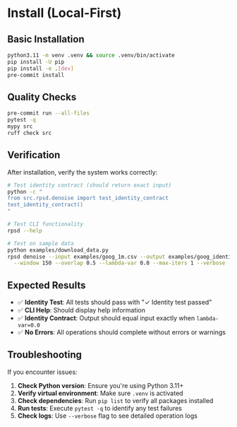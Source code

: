 # Install (Local-First)

## Basic Installation

```bash
python3.11 -m venv .venv && source .venv/bin/activate
pip install -U pip
pip install -e .[dev]
pre-commit install
```

## Quality Checks

```bash
pre-commit run --all-files
pytest -q
mypy src
ruff check src
```

## Verification

After installation, verify the system works correctly:

```bash
# Test identity contract (should return exact input)
python -c "
from src.rpsd.denoise import test_identity_contract
test_identity_contract()
"

# Test CLI functionality
rpsd --help

# Test on sample data
python examples/download_data.py
rpsd denoise --input examples/goog_1m.csv --output examples/goog_identity.csv \
  --window 150 --overlap 0.5 --lambda-var 0.0 --max-iters 1 --verbose
```

## Expected Results

- ✅ **Identity Test**: All tests should pass with "✓ Identity test passed"
- ✅ **CLI Help**: Should display help information
- ✅ **Identity Contract**: Output should equal input exactly when `lambda-var=0.0`
- ✅ **No Errors**: All operations should complete without errors or warnings

## Troubleshooting

If you encounter issues:

1. **Check Python version**: Ensure you're using Python 3.11+
2. **Verify virtual environment**: Make sure `.venv` is activated
3. **Check dependencies**: Run `pip list` to verify all packages installed
4. **Run tests**: Execute `pytest -q` to identify any test failures
5. **Check logs**: Use `--verbose` flag to see detailed operation logs
